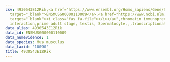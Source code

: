 ```yaml
---
csv: 4930543E12Rik,<a href="https://www.ensembl.org/Homo_sapiens/Gene/Summary?db=core;g=ENSMUSG00000110009"
  target="_blank">ENSMUSG00000110009</a>,<a href="https://www.ncbi.nlm.nih.gov/pubmed/25450459"
  target="_blank"><i class="fas fa-file"></i></a>",chromatin immunoprecipitation assay,direct
  interaction,prime adult stage, testis, Spermatocyte,,,transcriptional regulation,
data_alias: 4930543E12Rik
data_id: ENSMUSG00000110009
data_numevidence: 1
data_species: Mus musculus
data_taxid: '10090'
title: 4930543E12Rik
---
```

